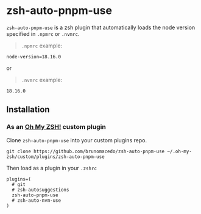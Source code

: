 # zsh-auto-pnpm-use

`zsh-auto-pnpm-use` is a zsh plugin that automatically loads the node version specified in `.npmrc` or `.nvmrc`.

> `.npmrc` example:

```shell
node-version=18.16.0
```

or

> `.nvmrc` example:

```shell
18.16.0
```

## Installation

### As an [Oh My ZSH!](https://github.com/robbyrussell/oh-my-zsh) custom plugin
Clone `zsh-auto-pnpm-use` into your custom plugins repo.

```shell
git clone https://github.com/brunomacedo/zsh-auto-pnpm-use ~/.oh-my-zsh/custom/plugins/zsh-auto-pnpm-use
```

Then load as a plugin in your `.zshrc`

```shell
plugins=(
  # git
  # zsh-autosuggestions
  zsh-auto-pnpm-use
  # zsh-auto-nvm-use
)
```
